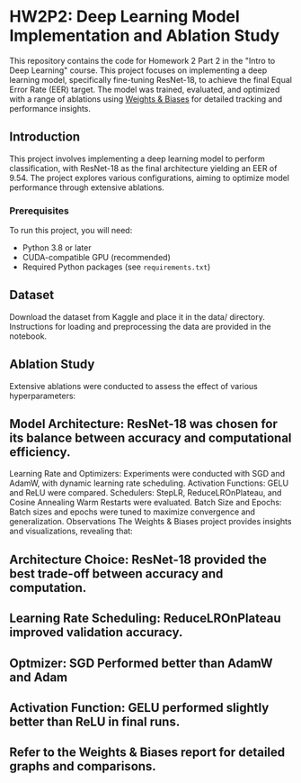 # HW2P2: Deep Learning Model Implementation and Ablation Study

This repository contains the code for Homework 2 Part 2 in the "Intro to Deep Learning" course. This project focuses on implementing a deep learning model, specifically fine-tuning ResNet-18, to achieve the final Equal Error Rate (EER) target. The model was trained, evaluated, and optimized with a range of ablations using [Weights & Biases]([https://wandb.ai/skandv](https://api.wandb.ai/links/skandv-carnegie-mellon-university/6krkcecg)) for detailed tracking and performance insights.


## Introduction

This project involves implementing a deep learning model to perform classification, with ResNet-18 as the final architecture yielding an EER of 9.54. The project explores various configurations, aiming to optimize model performance through extensive ablations.


### Prerequisites

To run this project, you will need:

- Python 3.8 or later
- CUDA-compatible GPU (recommended)
- Required Python packages (see `requirements.txt`)



## Dataset
Download the dataset from Kaggle and place it in the data/ directory. Instructions for loading and preprocessing the data are provided in the notebook.

## Ablation Study
Extensive ablations were conducted to assess the effect of various hyperparameters:

## Model Architecture: ResNet-18 was chosen for its balance between accuracy and computational efficiency.
Learning Rate and Optimizers: Experiments were conducted with SGD and AdamW, with dynamic learning rate scheduling.
Activation Functions: GELU and ReLU were compared.
Schedulers: StepLR, ReduceLROnPlateau, and Cosine Annealing Warm Restarts were evaluated.
Batch Size and Epochs: Batch sizes and epochs were tuned to maximize convergence and generalization.
Observations
The Weights & Biases project provides insights and visualizations, revealing that:

## Architecture Choice: ResNet-18 provided the best trade-off between accuracy and computation.
## Learning Rate Scheduling: ReduceLROnPlateau improved validation accuracy.
## Optmizer: SGD Performed better than AdamW and Adam
## Activation Function: GELU performed slightly better than ReLU in final runs.
## Refer to the Weights & Biases report for detailed graphs and comparisons.


